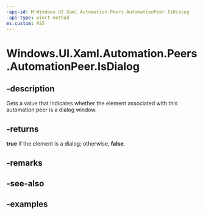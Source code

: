 ```yaml
---
-api-id: M:Windows.UI.Xaml.Automation.Peers.AutomationPeer.IsDialog
-api-type: winrt method
ms.custom: RS5
---
```


<!-- Method syntax.
public bool AutomationPeer.IsDialog()
-->

# Windows.UI.Xaml.Automation.Peers.AutomationPeer.IsDialog

## -description

Gets a value that indicates whether the element associated with this automation peer is a dialog window.

## -returns

**true** if the element is a dialog; otherwise, **false**.

## -remarks

## -see-also

## -examples

